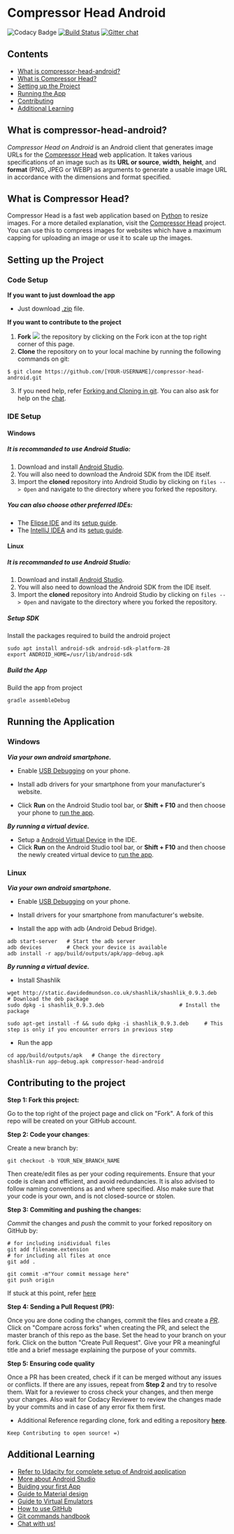 # Compressor Head Android
![Codacy Badge](https://api.codacy.com/project/badge/Grade/e904554ecb774f9188d4458c2b277fc5)
[![Build Status](https://travis-ci.org/jboss-outreach/compressor-head-android.svg?branch=master)](https://travis-ci.org/jboss-outreach/compressor-head-android)
[![Gitter chat](https://badges.gitter.im/gitterHQ/services.png)](https://gitter.im/jboss-outreach)

## Contents
* [What is compressor-head-android?](#cha)
* [What is Compressor Head?](#ch)
* [Setting up the Project](#setup)
* [Running the App](#run)
* [Contributing](#contributing)
* [Additional Learning](#learning)

## <a id = "cha"> </a> What is compressor-head-android?

*Compressor Head on Android* is an Android client that generates image URLs for the [Compressor Head](https://github.com/jboss-outreach/compressor-head) web application.
It takes various specifications of an image such as its **URL or source**, **width**, **height**, and **format** (PNG, JPEG or WEBP) as arguments to generate a usable image URL in accordance with the dimensions and format specified.

## <a id = "ch"> </a> What is Compressor Head?

Compressor Head is a fast web application based on [Python](https://www.python.org/) to resize images.
For a more detailed explanation, visit the [Compressor Head](https://github.com/jboss-outreach/compressor-head)
project. You can use this to compress images for websites which have a maximum capping for uploading an image or use it to scale up the images.

## <a id = "setup"> </a> Setting up the Project

### Code Setup
**If you want to just download the app**

- Just download [.zip](https://github.com/jboss-outreach/compressor-head-android/archive/master.zip) file.

**If you want to contribute to the project**

1. **Fork** ![](https://camo.githubusercontent.com/ba881041f4d7c96895e8466eece0c43317919f56/68747470733a2f2f696d6167652e6962622e636f2f667953745a6d2f666f726b2e706e67) the repository by clicking on the Fork icon at the top right corner of this page.
2. **Clone** the repository on to your local machine by running the following commands on git:
```
$ git clone https://github.com/[YOUR-USERNAME]/compressor-head-android.git
```

3. If you need help, refer [Forking and Cloning in git](https://help.github.com/articles/fork-a-repo/). You can also ask for help on the [chat](https://gitter.im/jboss-outreach/gci).

### IDE Setup
#### Windows
##### It is recommanded to use Android Studio:
1. Download and install [Android Studio](https://developer.android.com/studio/index.html).
2. You will also need to download the Android SDK from the IDE itself.
3. Import the **cloned** repository into Android Studio by clicking on `files --> Open` and navigate to the directory where you forked the repository.

##### You can also choose other preferred IDEs:
- The [Elipse IDE](https://eclipse.org/) and its [setup guide](http://www.instructables.com/id/How-To-Setup-Eclipse-for-Android-App-Development/).
- The [IntelliJ IDEA](https://www.jetbrains.com/idea/) and its [setup guide](https://www.jetbrains.com/help/idea/importing-an-existing-android-project.html).

#### Linux
##### It is recommanded to use Android Studio:
1. Download and install [Android Studio](https://developer.android.com/studio/index.html).
2. You will also need to download the Android SDK from the IDE itself.
3. Import the **cloned** repository into Android Studio by clicking on `files --> Open` and navigate to the directory where you forked the repository.

##### Setup SDK
Install the packages required to build the android project
```
sudo apt install android-sdk android-sdk-platform-28
export ANDROID_HOME=/usr/lib/android-sdk
```

##### Build the App
Build the app from project
```
gradle assembleDebug
```

## <a id = "run"> </a> Running the Application
### Windows
***Via your own android smartphone.***

- Enable [USB Debugging](https://www.howtogeek.com/129728/how-to-access-the-developer-options-menu-and-enable-usb-debugging-on-android-4.2/) on your phone.

- Install adb drivers for your smartphone from your manufacturer's website.

- Click **Run** on the Android Studio tool bar, or **Shift + F10** and then choose your phone to [run the app](https://developer.android.com/studio/run/device.html).

***By running a virtual device.***
 - Setup a [Android Virtual Device](https://developer.android.com/studio/run/managing-avds.html) in the IDE.
 - Click **Run** on the Android Studio tool bar, or **Shift + F10** and then choose the newly created virtual device to [run the app](https://developer.android.com/studio/run/device.html).

### Linux
***Via your own android smartphone.***

 - Enable [USB Debugging](https://www.howtogeek.com/129728/how-to-access-the-developer-options-menu-and-enable-usb-debugging-on-android-4.2/) on your phone.
 
 - Install drivers for your smartphone from manufacturer's website.
 
 - Install the app with adb (Android Debud Bridge).
 ```
 adb start-server	# Start the adb server
 adb devices		# Check your device is available
 adb install -r app/build/outputs/apk/app-debug.apk
 ```
 
***By running a virtual device.***
 - Install Shashlik
 ```
 wget http://static.davidedmundson.co.uk/shashlik/shashlik_0.9.3.deb	# Download the deb package
 sudo dpkg -i shashlik_0.9.3.deb						# Install the package
 
 sudo apt-get install -f && sudo dpkg -i shashlik_0.9.3.deb		# This step is only if you encounter errors in previous step
 ```
 - Run the app
 ```
 cd app/build/outputs/apk	# Change the directory
 shashlik-run app-debug.apk compressor-head-android
 ```
## <a id = "contributing"> </a> Contributing to the project


**Step 1: Fork this project:**

Go to the top right of the project page and click on "Fork". A fork of this repo will be created on your GitHub account.

**Step 2: Code your changes**:

Create a new branch by:
```
git checkout -b YOUR_NEW_BRANCH_NAME
```
Then create/edit files as per your coding requirements. Ensure that your code is clean and efficient, and avoid redundancies. It is also advised to follow naming conventions as and where specified. Also make sure that your code is your own, and is not closed-source or stolen.

**Step 3: Commiting and pushing the changes:**

*Commit* the changes and *push* the commit to your forked repository on GitHub by:
```
# for including inidividual files
git add filename.extension
# for including all files at once
git add .
```
```
git commit -m"Your commit message here"
git push origin
```
If stuck at this point, refer [here](https://readwrite.com/2013/10/02/github-for-beginners-part-2/)

**Step 4: Sending a Pull Request (PR):**

Once you are done coding the changes, commit the files and create a [*PR*](https://help.github.com/articles/about-pull-requests/). Click on "Compare across forks" when creating the PR, and select the master branch of this repo as the base. Set the head to your branch on your fork. Click on the button "Create Pull Request". Give your PR a meaningful title and a brief message explaining the purpose of your commits.

**Step 5: Ensuring code quality**

Once a PR has been created, check if it can be merged without any issues or conflicts. If there are any issues, repeat from **Step 2** and try to resolve them. Wait for a reviewer to cross check your changes, and then merge your changes.
Also wait for Codacy Reviewer to review the changes made by your commits and in case of any error fix them first.

* Additional Reference regarding clone, fork and editing a repository [**here**](https://egghead.io/lessons/javascript-how-to-fork-and-clone-a-github-repository).

```
Keep Contributing to open source! =)
```

## <a id = "learning"> </a> Additional Learning
* [Refer to Udacity for complete setup of Android application](https://in.udacity.com/course/new-android-fundamentals--ud851)
* [More about Android Studio](https://developer.android.com/studio/intro/index.html)
* [Buiding your first App](https://developer.android.com/training/basics/firstapp/index.html)
* [Guide to Material design](https://material.io/)
* [Guide to Virtual Emulators](https://developer.android.com/studio/run/emulator.html)
* [How to use GitHub](https://guides.github.com/activities/hello-world/)
* [Git commands handbook](https://git-scm.com/docs)
* [Chat with us!](https://gitter.im/jboss-outreach)
